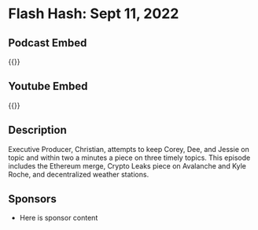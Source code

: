 # Flash Hash: Sept 11, 2022



## Podcast Embed
{{<podcast-embed url="https://embed.sounder.fm/play/467718">}}

## Youtube Embed
{{<youtube url="https://embed.sounder.fm/play/467718">}}

## Description
Executive Producer, Christian, attempts to keep Corey, Dee, and Jessie on topic and within two a minutes a piece on three timely topics.
This episode includes the Ethereum merge, Crypto Leaks piece on Avalanche and Kyle Roche, and decentralized weather stations.

## Sponsors
- Here is sponsor content
